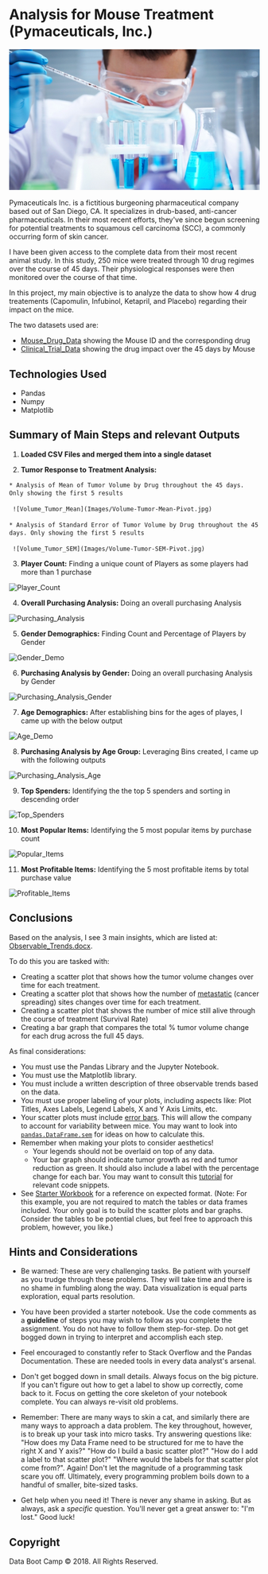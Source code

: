 # Analysis for Mouse Treatment (Pymaceuticals, Inc.) 

![Laboratory](Images/Laboratory.jpg)

Pymaceuticals Inc. is a fictitious burgeoning pharmaceutical company based out of San Diego, CA. It specializes in drub-based, anti-cancer pharmaceuticals. In their most recent efforts, they've since begun screening for potential treatments to squamous cell carcinoma (SCC), a commonly occurring form of skin cancer. 

I have been given access to the complete data from their most recent animal study. In this study, 250 mice were treated through 10 drug regimes over the course of 45 days. Their physiological responses were then monitored over the course of that time.

In this project, my main objective is to analyze the data to show how 4 drug treatements (Capomulin, Infubinol, Ketapril, and Placebo) regarding their impact on the mice. 

The two datasets used are:

 * [Mouse_Drug_Data](data/mouse_drug_data.csv) showing the Mouse ID and the corresponding drug
 * [Clinical_Trial_Data](data/clinicaltrial_data.csv) showing the drug impact over the 45 days by Mouse

## Technologies Used
   * Pandas
   * Numpy
   * Matplotlib
   
## Summary of Main Steps and relevant Outputs
  1. **Loaded CSV Files and merged them into a single dataset**

  2. **Tumor Response to Treatment Analysis:** 
  
    * Analysis of Mean of Tumor Volume by Drug throughout the 45 days. Only showing the first 5 results
  
     ![Volume_Tumor_Mean](Images/Volume-Tumor-Mean-Pivot.jpg)
     
    * Analysis of Standard Error of Tumor Volume by Drug throughout the 45 days. Only showing the first 5 results
  
     ![Volume_Tumor_SEM](Images/Volume-Tumor-SEM-Pivot.jpg)
     

  3. **Player Count:**  Finding a unique count of Players as some players had more than 1 purchase
  
  ![Player_Count](Images/Player_Count.jpg)

  4. **Overall Purchasing Analysis:** Doing an overall purchasing Analysis
  
  ![Purchasing_Analysis](Images/Purchasing_Analysis.jpg)

  5. **Gender Demographics:** Finding Count and Percentage of Players by Gender 
  
  ![Gender_Demo](Images/Gender_Demo.jpg)

  6. **Purchasing Analysis by Gender:** Doing an overall purchasing Analysis by Gender
  
  ![Purchasing_Analysis_Gender](Images/Purchasing_Analysis_Gender.jpg)

  7. **Age Demographics:** After establishing bins for the ages of playes, I came up with the below output
  
  ![Age_Demo](Images/Age_Demographics.jpg)

  8. **Purchasing Analysis by Age Group:** Leveraging Bins created, I came up with the following outputs
  
  ![Purchasing_Analysis_Age](Images/Purchasing_Analysis_Age.jpg)

  9. **Top Spenders:** Identifying the the top 5 spenders and sorting in descending order
  
  ![Top_Spenders](Images/Top_Spenders.jpg)

  10. **Most Popular Items:** Identifying the 5 most popular items by purchase count
  
  ![Popular_Items](Images/Popular_Items.jpg)

  11. **Most Profitable Items:** Identifying the 5 most profitable items by total purchase value
  
  ![Profitable_Items](Images/Profitable_Items.jpg)

## Conclusions
Based on the analysis, I see 3 main insights, which are listed at: [Observable_Trends.docx](Observable_Trends.docx).

To do this you are tasked with:

* Creating a scatter plot that shows how the tumor volume changes over time for each treatment.
* Creating a scatter plot that shows how the number of [metastatic](https://en.wikipedia.org/wiki/Metastasis) (cancer spreading) sites changes over time for each treatment.
* Creating a scatter plot that shows the number of mice still alive through the course of treatment (Survival Rate)
* Creating a bar graph that compares the total % tumor volume change for each drug across the full 45 days.

As final considerations:

* You must use the Pandas Library and the Jupyter Notebook.
* You must use the Matplotlib library.
* You must include a written description of three observable trends based on the data.
* You must use proper labeling of your plots, including aspects like: Plot Titles, Axes Labels, Legend Labels, X and Y Axis Limits, etc.
* Your scatter plots must include [error bars](https://en.wikipedia.org/wiki/Error_bar). This will allow the company to account for variability between mice. You may want to look into [`pandas.DataFrame.sem`](http://pandas.pydata.org/pandas-docs/stable/generated/pandas.DataFrame.sem.html) for ideas on how to calculate this.
* Remember when making your plots to consider aesthetics!
  * Your legends should not be overlaid on top of any data.
  * Your bar graph should indicate tumor growth as red and tumor reduction as green.
    It should also include a label with the percentage change for each bar. You may want to consult this [tutorial](http://composition.al/blog/2015/11/29/a-better-way-to-add-labels-to-bar-charts-with-matplotlib/) for relevant code snippets.
* See [Starter Workbook](Pymaceuticals/pymaceuticals_starter.ipynb) for a reference on expected format. (Note: For this example, you are not required to match the tables or data frames included. Your only goal is to build the scatter plots and bar graphs. Consider the tables to be potential clues, but feel free to approach this problem, however, you like.)

## Hints and Considerations

* Be warned: These are very challenging tasks. Be patient with yourself as you trudge through these problems. They will take time and there is no shame in fumbling along the way. Data visualization is equal parts exploration, equal parts resolution.

* You have been provided a starter notebook. Use the code comments as a **guideline** of steps you may wish to follow as you complete the assignment. You do not have to follow them step-for-step. Do not get bogged down in trying to interpret and accomplish each step.

* Feel encouraged to constantly refer to Stack Overflow and the Pandas Documentation. These are needed tools in every data analyst's arsenal.

* Don't get bogged down in small details. Always focus on the big picture. If you can't figure out how to get a label to show up correctly, come back to it. Focus on getting the core skeleton of your notebook complete. You can always re-visit old problems.

* Remember: There are many ways to skin a cat, and similarly there are many ways to approach a data problem. The key throughout, however, is to break up your task into micro tasks. Try answering questions like: "How does my Data Frame need to be structured for me to have the right X and Y axis?" "How do I build a basic scatter plot?" "How do I add a label to that scatter plot?" "Where would the labels for that scatter plot come from?". Again! Don't let the magnitude of a programming task scare you off. Ultimately, every programming problem boils down to a handful of smaller, bite-sized tasks.

* Get help when you need it! There is never any shame in asking. But as always, ask a _specific_ question. You'll never get a great answer to: "I'm lost." Good luck!

## Copyright

Data Boot Camp © 2018. All Rights Reserved.
